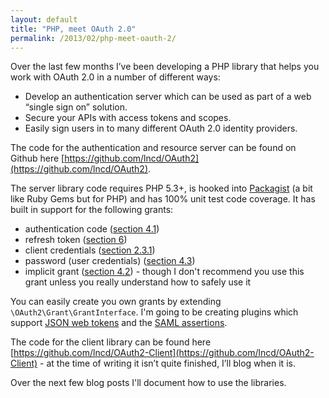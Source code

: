 ```yaml
---
layout: default
title: "PHP, meet OAuth 2.0"
permalink: /2013/02/php-meet-oauth-2/
---
```


Over the last few months I’ve been developing a PHP library that helps you work with OAuth 2.0 in a number of different ways:

* Develop an authentication server which can be used as part of a web “single sign on” solution.
* Secure your APIs with access tokens and scopes.
* Easily sign users in to many different OAuth 2.0 identity providers.

The code for the authentication and resource server can be found on Github here [https://github.com/lncd/OAuth2](https://github.com/lncd/OAuth2).

The server library code requires PHP 5.3+, is hooked into [Packagist](https://packagist.org/packages/lncd/Oauth2) (a bit like Ruby Gems but for PHP) and has 100% unit test code coverage. It has built in support for the following grants:

* authentication code ([section 4.1](http://tools.ietf.org/html/rfc6749#section-4.1))
* refresh token ([section 6](http://tools.ietf.org/html/rfc6749#section-6))
* client credentials ([section 2.3.1](http://tools.ietf.org/html/rfc6749#section-2.3.1))
* password (user credentials) ([section 4.3](http://tools.ietf.org/html/rfc6749#section-4.3))
* implicit grant ([section 4.2](http://tools.ietf.org/html/rfc6749#section-4.2)) - though I don't recommend you use this grant unless you really understand how to safely use it

You can easily create you own grants by extending `\OAuth2\Grant\GrantInterface`. I'm going to be creating plugins which support [JSON web tokens](http://tools.ietf.org/wg/oauth/draft-ietf-oauth-json-web-token/) and the [SAML assertions](http://tools.ietf.org/wg/oauth/draft-ietf-oauth-saml2-bearer/).

The code for the client library can be found here [https://github.com/lncd/OAuth2-Client](https://github.com/lncd/OAuth2-Client) - at the time of writing it isn’t quite finished, I’ll blog when it is.

Over the next few blog posts I'll document how to use the libraries.